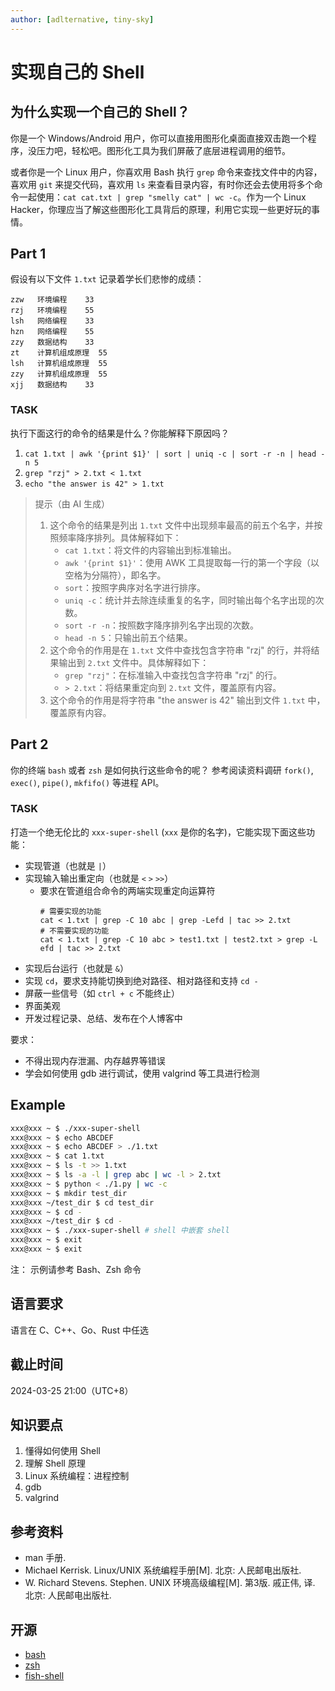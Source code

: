 ```yaml
---
author: [adlternative, tiny-sky]
---
```


# 实现自己的 Shell

## 为什么实现一个自己的 Shell？

你是一个 Windows/Android 用户，你可以直接用图形化桌面直接双击跑一个程序，没压力吧，轻松吧。图形化工具为我们屏蔽了底层进程调用的细节。

或者你是一个 Linux 用户，你喜欢用 Bash 执行 `grep` 命令来查找文件中的内容，喜欢用 `git` 来提交代码，喜欢用 `ls` 来查看目录内容，有时你还会去使用将多个命令一起使用：`cat cat.txt | grep "smelly cat" | wc -c`。作为一个 Linux Hacker，你理应当了解这些图形化工具背后的原理，利用它实现一些更好玩的事情。

## Part 1

假设有以下文件 `1.txt` 记录着学长们悲惨的成绩：

```
zzw   环境编程    33
rzj   环境编程    55
lsh   网络编程    33
hzn   网络编程    55
zzy   数据结构    33
zt    计算机组成原理  55
lsh   计算机组成原理  55
zzy   计算机组成原理  55
xjj   数据结构    33
```

### TASK

执行下面这行的命令的结果是什么？你能解释下原因吗？

1. `cat 1.txt | awk '{print $1}' | sort | uniq -c | sort -r -n | head -n 5`
2. `grep "rzj" > 2.txt < 1.txt`
3. `echo "the answer is 42" > 1.txt`

> 提示（由 AI 生成）
> 1. 这个命令的结果是列出 `1.txt` 文件中出现频率最高的前五个名字，并按照频率降序排列。具体解释如下：
>    - `cat 1.txt`：将文件的内容输出到标准输出。
>    - `awk '{print $1}'`：使用 AWK 工具提取每一行的第一个字段（以空格为分隔符），即名字。
>    - `sort`：按照字典序对名字进行排序。
>    - `uniq -c`：统计并去除连续重复的名字，同时输出每个名字出现的次数。
>    - `sort -r -n`：按照数字降序排列名字出现的次数。
>    - `head -n 5`：只输出前五个结果。
> 2. 这个命令的作用是在 `1.txt` 文件中查找包含字符串 "rzj" 的行，并将结果输出到 `2.txt` 文件中。具体解释如下：
>    - `grep "rzj"`：在标准输入中查找包含字符串 "rzj" 的行。
>    - `> 2.txt`：将结果重定向到 `2.txt` 文件，覆盖原有内容。
> 3. 这个命令的作用是将字符串 "the answer is 42" 输出到文件 `1.txt` 中，覆盖原有内容。

## Part 2

你的终端 `bash` 或者 `zsh` 是如何执行这些命令的呢？
参考阅读资料调研 `fork()`, `exec()`, `pipe()`, `mkfifo()` 等进程 API。

### TASK

打造一个绝无伦比的 `xxx-super-shell` (`xxx` 是你的名字)，它能实现下面这些功能：

- 实现管道（也就是 `|`）
- 实现输入输出重定向（也就是 `<` `>` `>>`）
  - 要求在管道组合命令的两端实现重定向运算符
    ```shell
    # 需要实现的功能
    cat < 1.txt | grep -C 10 abc | grep -Lefd | tac >> 2.txt
    # 不需要实现的功能
    cat < 1.txt | grep -C 10 abc > test1.txt | test2.txt > grep -L efd | tac >> 2.txt
    ```
- 实现后台运行（也就是 `&`）
- 实现 `cd`，要求支持能切换到绝对路径、相对路径和支持 `cd -`
- 屏蔽一些信号（如 `ctrl + c` 不能终止）
- 界面美观
- 开发过程记录、总结、发布在个人博客中

要求：
- 不得出现内存泄漏、内存越界等错误
- 学会如何使用 gdb 进行调试，使用 valgrind 等工具进行检测

## Example

```sh
xxx@xxx ~ $ ./xxx-super-shell
xxx@xxx ~ $ echo ABCDEF
xxx@xxx ~ $ echo ABCDEF > ./1.txt
xxx@xxx ~ $ cat 1.txt
xxx@xxx ~ $ ls -t >> 1.txt
xxx@xxx ~ $ ls -a -l | grep abc | wc -l > 2.txt
xxx@xxx ~ $ python < ./1.py | wc -c
xxx@xxx ~ $ mkdir test_dir
xxx@xxx ~/test_dir $ cd test_dir
xxx@xxx ~ $ cd -
xxx@xxx ~/test_dir $ cd -
xxx@xxx ~ $ ./xxx-super-shell # shell 中嵌套 shell
xxx@xxx ~ $ exit
xxx@xxx ~ $ exit
```

注：
示例请参考 Bash、Zsh 命令

## 语言要求

语言在 C、C++、Go、Rust 中任选

## 截止时间

2024-03-25 21:00（UTC+8）
<!-- 2022-04-03 -->

## 知识要点

1. 懂得如何使用 Shell
2. 理解 Shell 原理
3. Linux 系统编程：进程控制
4. gdb
5. valgrind

## 参考资料

- man 手册.
- Michael Kerrisk. Linux/UNIX 系统编程手册[M]. 北京: 人民邮电出版社.
- W. Richard Stevens. Stephen. UNIX 环境高级编程[M]. 第3版. 戚正伟, 译. 北京: 人民邮电出版社.

## 开源

- [bash](https://github.com/bminor/bash/graphs/contributors)
- [zsh](https://github.com/zsh-users/zsh)
- [fish-shell](https://github.com/fish-shell/fish-shell)
